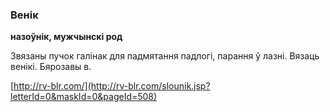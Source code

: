 ### Венік
**назоўнік, мужчынскі род**

Звязаны пучок галінак для падмятання падлогі, парання ў лазні. Вязаць венікі. Бярозавы в.

<a rel="author">[http://rv-blr.com/](http://rv-blr.com/slounik.jsp?letterId=0&maskId=0&pageId=508)</a>
